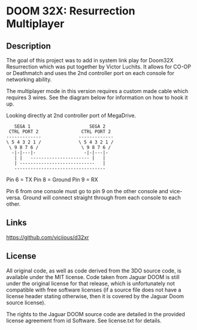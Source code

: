 # DOOM 32X: Resurrection Multiplayer

## Description

The goal of this project was to add in system link play for Doom32X Resurrection which was put together by Victor Luchits. It allows
for CO-OP or Deathmatch and uses the 2nd controller port on each console for networking ability.

The multiplayer mode in this version requires a custom made cable which requires 3 wires. See the diagram below for information
on how to hook it up.

Looking directly at 2nd controller port of MegaDrive.

```
   SEGA 1                      SEGA 2
 CTRL PORT 2                CTRL PORT 2
-------------              -------------
\ 5 4 3 2 1 /              \ 5 4 3 2 1 /
 \ 9 8 7 6 /                \ 9 8 7 6 /
  -|-|---|-                  -|-|---|-
   | |   ---------------------- |   |
   | ----------------------------   |
   ----------------------------------
```
Pin 6 = TX
Pin 8 = Ground
Pin 9 = RX

Pin 6 from one console must go to pin 9 on the other console and vice-versa. Ground will connect straight through from each console
to each other. 

## Links
https://github.com/viciious/d32xr

## License
All original code, as well as code derived from the 3DO source code, is
available under the MIT license. Code taken from Jaguar DOOM is still under the
original license for that release, which is unfortunately not compatible with
free software licenses (if a source file does not have a license header stating
otherwise, then it is covered by the Jaguar Doom source license).

The rights to the Jaguar DOOM source code are detailed in the provided license 
agreement from id Software. See license.txt for details.
